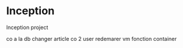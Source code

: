 # Inception
Inception project


co a la db
changer article
co 2 user
redemarer vm
fonction container
